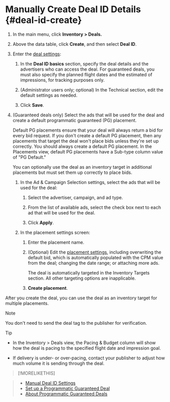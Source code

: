 # Manually Create Deal ID Details {#deal-id-create}

1. In the main menu, click **Inventory > Deals.**

1. Above the data table, click **Create**, and then select **Deal ID**.

1. Enter the [deal settings](deal-id-settings.md):

    1. In the **Deal ID basics** section, specify the deal details and the advertisers who can access the deal. For guaranteed deals, you must also specify the planned flight dates and the estimated of impressions, for tracking purposes only.

    1. (Administrator users only; optional) In the Technical section, edit the default settings as needed.

    1. Click **Save**.

1. (Guaranteed deals only) Select the ads that will be used for the deal and create a default programmatic guaranteed (PG) placement.

   Default PG placements ensure that your deal will always return a bid for every bid request. If you don't create a default PG placement, then any placements that target the deal won't place bids unless they're set up correctly. You should always create a default PG placement. In the Placements view, default PG placements have a Sub-type column value of "PG Default."
   
   You can optionally use the deal as an inventory target in additional placements but must set them up correctly to place bids.

    1. In the Ad & Campaign Selection settings, select the ads that will be used for the deal:

        1. Select the advertiser, campaign, and ad type.
        
        1. From the list of available ads, select the check box next to each ad that will be used for the deal.

        1. Click **Apply**.

    1. In the placement settings screen:
    
        1. Enter the placement name.
        
        1. (Optional) Edit the [placement settings](/help/dsp/campaign-management/placements\placement-settings.md), including overwriting the default bid, which is automatically populated with the CPM value from the deal; changing the date range; or attaching more ads.

           The deal is automatically targeted in the Inventory Targets section. All other targeting options are inapplicable.

        1. **Create placement**.

After you create the deal, you can use the deal as an inventory target for multiple placements.

>[!NOTE]
>
> You don't need to send the deal tag to the publisher for verification.

>[!TIP]
>
>* In the Inventory > Deals view, the Pacing & Budget column will show how the deal is pacing to the specified flight date and impression goal.
>
>* If delivery is under- or over-pacing, contact your publisher to adjust how much volume it is sending through the deal.

>[!MORELIKETHIS]
>
<!-- >* [About Private Inventory](private-inventory-about.md) -->
>* [Manual Deal ID Settings](deal-id-settings.md)
>* [Set up a Programmatic Guaranteed Deal](programmatic-guaranteed-setup.md)
>* [About Programmatic Guaranteed Deals](programmatic-guaranteed-about.md)
